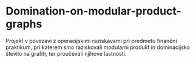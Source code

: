 # Domination-on-modular-product-graphs
Projekt v povezavi z operacijskimi raziskavami pri predmetu finančni praktikum, pri katerem smo raziskovali modularni produkt in dominacijsko število na grafih, ter proučevali njihove lastnosti.
